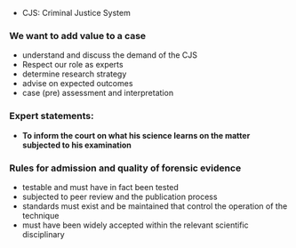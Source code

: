 +  CJS: Criminal Justice System

### We want to add value to a case
+ understand and discuss the demand of the CJS
+ Respect our role as experts
+ determine research strategy
+ advise on expected outcomes
+ case (pre) assessment and interpretation

### Expert statements:
+ **To inform the court on what his science learns on the matter subjected to his examination**

### Rules for admission and quality of forensic evidence
+ testable and must have in fact been tested
+ subjected to peer review and the publication process
+ standards must exist and be maintained that control the operation of the technique
+ must have been widely accepted within the relevant scientific disciplinary
